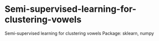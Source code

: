 # Semi-supervised-learning-for-clustering-vowels
Semi-supervised learning for clustering vowels
Package: sklearn, numpy

